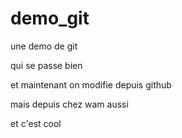demo_git
========

une demo de git

qui se passe bien

et maintenant on modifie depuis github

mais depuis chez wam aussi

et c'est cool
